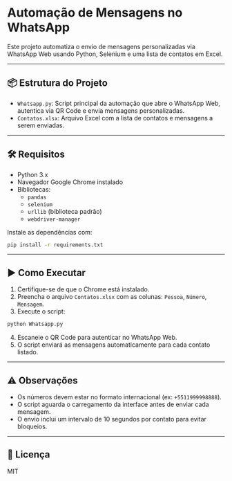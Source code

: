 # Automação de Mensagens no WhatsApp

Este projeto automatiza o envio de mensagens personalizadas via WhatsApp Web usando Python, Selenium e uma lista de contatos em Excel.

---

## 📦 Estrutura do Projeto

- `Whatsapp.py`: Script principal da automação que abre o WhatsApp Web, autentica via QR Code e envia mensagens personalizadas.
- `Contatos.xlsx`: Arquivo Excel com a lista de contatos e mensagens a serem enviadas.

---

## 🛠 Requisitos

- Python 3.x
- Navegador Google Chrome instalado
- Bibliotecas:
  - `pandas`
  - `selenium`
  - `urllib` (biblioteca padrão)
  - `webdriver-manager`

Instale as dependências com:

```bash
pip install -r requirements.txt
```

---

## ▶️ Como Executar

1. Certifique-se de que o Chrome está instalado.
2. Preencha o arquivo `Contatos.xlsx` com as colunas: `Pessoa`, `Número`, `Mensagem`.
3. Execute o script:

```bash
python Whatsapp.py
```

4. Escaneie o QR Code para autenticar no WhatsApp Web.
5. O script enviará as mensagens automaticamente para cada contato listado.

---

## ⚠️ Observações

- Os números devem estar no formato internacional (ex: `+5511999998888`).
- O script aguarda o carregamento da interface antes de enviar cada mensagem.
- O envio inclui um intervalo de 10 segundos por contato para evitar bloqueios.

---

## 📄 Licença

MIT
